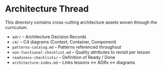 # Architecture Thread

This directory contains cross-cutting architecture assets woven through the curriculum.

- `adr/` – Architecture Decision Records
- `c4/` – C4 diagrams (Context, Container, Component)
- `patterns-catalog.md` – Patterns referenced throughout
- `non-functional-checklist.md` – Quality attributes to revisit per lesson
- `readiness-checklists/` – Definition of Ready / Done
- `architecture-index.md` – Links lessons ↔ ADRs ↔ diagrams
